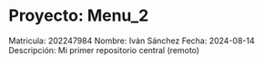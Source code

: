 # Proyecto: Menu_2
Matricula: 202247984
Nombre: Iván Sánchez
Fecha: 2024-08-14
Descripción: Mi primer repositorio central (remoto)
